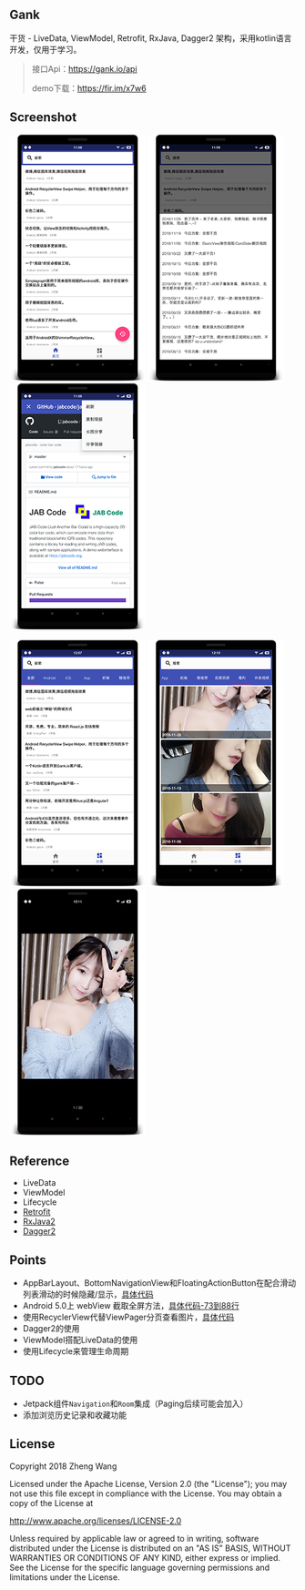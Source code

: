 Gank
----

干货 - LiveData, ViewModel, Retrofit, RxJava, Dagger2 架构，采用kotlin语言开发，仅用于学习。
> 接口Api：https://gank.io/api
>
> demo下载：https://fir.im/x7w6

Screenshot
---
![home](screenshots/home.png "home")
![history](screenshots/history.png "history")
![web_details](screenshots/web_details.png "web_details")

![category](screenshots/category.png "category")
![girl](screenshots/girl.png "girl")
![girl_large](screenshots/girl_large.png "girl_large")

Reference
---
- LiveData
- ViewModel
- Lifecycle
- [Retrofit][retrofit]
- [RxJava2][rxJava]
- [Dagger2][dagger]

Points
------
- AppBarLayout、BottomNavigationView和FloatingActionButton在配合滑动列表滑动的时候隐藏/显示，[具体代码][BottomNavigationBehavior]
- Android 5.0上 webView 截取全屏方法，[具体代码-73到88行][interceptImage]
- 使用RecyclerView代替ViewPager分页查看图片，[具体代码][recyclerview_pager]
- Dagger2的使用
- ViewModel搭配LiveData的使用
- 使用Lifecycle来管理生命周期

TODO
---
- Jetpack组件`Navigation`和`Room`集成（Paging后续可能会加入）
- 添加浏览历史记录和收藏功能

License
---
Copyright 2018 Zheng Wang

Licensed under the Apache License, Version 2.0 (the "License");
you may not use this file except in compliance with the License.
You may obtain a copy of the License at

  http://www.apache.org/licenses/LICENSE-2.0

Unless required by applicable law or agreed to in writing, software
distributed under the License is distributed on an "AS IS" BASIS,
WITHOUT WARRANTIES OR CONDITIONS OF ANY KIND, either express or implied.
See the License for the specific language governing permissions and
limitations under the License.

[rxJava]:https://github.com/ReactiveX/RxJava
[dagger]:https://github.com/google/dagger
[retrofit]:https://github.com/square/retrofit
[BottomNavigationBehavior]:https://github.com/wazing/Gank/blob/master/app/src/main/java/com/wazing/gank/utils/BottomNavigationBehavior.kt
[interceptImage]:https://github.com/wazing/Gank/blob/master/app/src/main/java/com/wazing/gank/utils/Expands.kt
[recyclerview_pager]:https://github.com/wazing/Gank/blob/master/app/src/main/java/com/wazing/gank/ui/activity/ImagePageActivity.kt